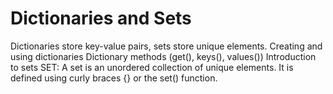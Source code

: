 # Dictionaries and Sets
Dictionaries store key-value pairs, sets store unique elements.
Creating and using dictionaries
Dictionary methods (get(), keys(), values())
Introduction to sets
SET: A set is an unordered collection of unique elements. It is defined using curly braces {} or the set() function.